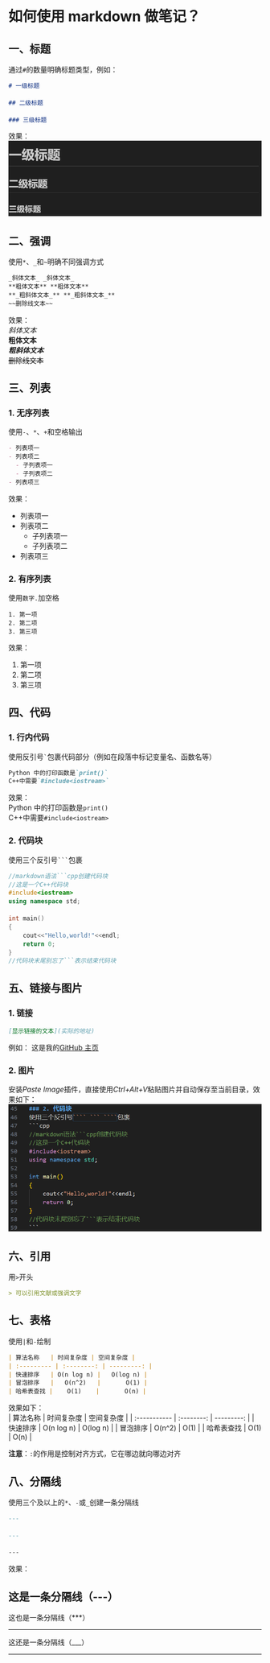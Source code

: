 # 如何使用 markdown 做笔记？

## 一、标题

通过`#`的数量明确标题类型，例如：

```markdown
# 一级标题

## 二级标题

### 三级标题
```

效果：
![](images/2025-09-13-12-21-45.png)

## 二、强调

使用`*`、`_`和`~`明确不同强调方式

```markdown
_斜体文本_ _斜体文本_
**粗体文本** **粗体文本**
**_粗斜体文本_** **_粗斜体文本_**
~~删除线文本~~
```

效果：  
_斜体文本_  
**粗体文本**  
**_粗斜体文本_**  
~~删除线文本~~

## 三、列表

### 1. 无序列表

使用`-`、`*`、`+`和空格输出

```markdown
- 列表项一
- 列表项二
  - 子列表项一
  - 子列表项二
- 列表项三
```

效果：

- 列表项一
- 列表项二
  - 子列表项一
  - 子列表项二
- 列表项三

### 2. 有序列表

使用`数字.`加空格

```markdwon
1. 第一项
2. 第二项
3. 第三项
```

效果：

1. 第一项
2. 第二项
3. 第三项

## 四、代码

### 1. 行内代码

使用反引号`` ` ``包裹代码部分（例如在段落中标记变量名、函数名等）

```markdown
Python 中的打印函数是`print()`
C++中需要`#include<iostream>`
```

效果：  
Python 中的打印函数是`print()`  
C++中需要`#include<iostream>`

### 2. 代码块

使用三个反引号` ``` `包裹

````cpp
//markdown语法```cpp创建代码块
//这是一个C++代码块
#include<iostream>
using namespace std;

int main()
{
    cout<<"Hello,world!"<<endl;
    return 0;
}
//代码块末尾别忘了```表示结束代码块
````

## 五、链接与图片

### 1. 链接

```markdown
[显示链接的文本](实际的地址)
```

例如：
这是我的[GitHub 主页](https://github.com/Slime267)

### 2. 图片

安装*Paste Image*插件，直接使用*Ctrl+Alt+V*粘贴图片并自动保存至当前目录，效果如下：
![](images/2025-09-13-11-58-24.png)

## 六、引用

用`>`开头

```markdown
> 可以引用文献或强调文字
```

## 七、表格

使用`|`和`-`绘制

```markdown
| 算法名称   | 时间复杂度 | 空间复杂度 |
| :--------- | :--------: | ---------: |
| 快速排序   | O(n log n) |   O(log n) |
| 冒泡排序   |   O(n^2)   |       O(1) |
| 哈希表查找 |    O(1)    |       O(n) |
```

效果如下：  
| 算法名称 | 时间复杂度 | 空间复杂度 |
| :----------- | :--------: | ---------: |
| 快速排序 | O(n log n) | O(log n) |
| 冒泡排序 | O(n^2) | O(1) |
| 哈希表查找 | O(1) | O(n) |

**注意**：`:`的作用是控制对齐方式，它在哪边就向哪边对齐

## 八、分隔线

使用三个及以上的`*`、`-`或`_`创建一条分隔线

```markdown
---

---

---
```

效果：

## 这是一条分隔线（---）

这也是一条分隔线（\*\*\*）

---

这还是一条分隔线（\_\_\_）

---
